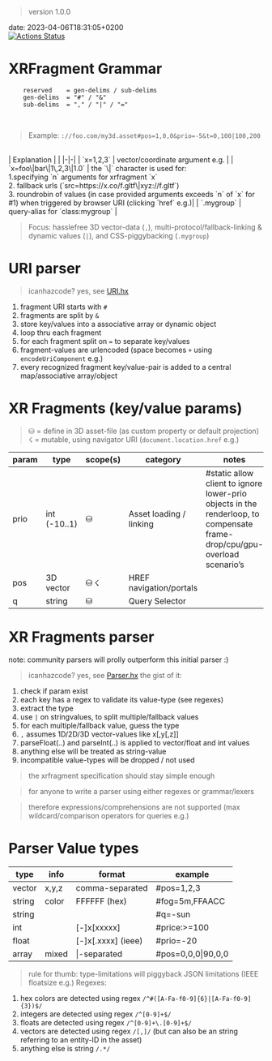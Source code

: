 
<link rel="stylesheet" href="style.css"/>
<link href="https://fonts.cdnfonts.com/css/montserrat" rel="stylesheet"/>

> version 1.0.0

date: 2023-04-06T18:31:05+0200<br>
[![Actions Status](https://github.com/coderofsalvation/xrfragment/workflows/test/badge.svg)](https://github.com/coderofsalvation/xrfragment/actions)

# XRFragment Grammar 

```
    reserved    = gen-delims / sub-delims
    gen-delims  = "#" / "&"                      
    sub-delims  = "," / "|" / "="
```
<br>

> Example: `://foo.com/my3d.asset#pos=1,0,0&prio=-5&t=0,100|100,200`

<br>
| Explanation | |
|-|-|
| `x=1,2,3` | vector/coordinate argument e.g. |
| `x=foo\|bar\|1\,2,3\|1.0` | the `\|` character is used for:<br>1.specifying `n` arguments for xrfragment `x`<br>2. fallback urls (`src=https://x.co/f.gltf\|xyz://f.gltf`)<br>3. roundrobin of values (in case provided arguments exceeds `n` of `x` for #1) when triggered by browser URI (clicking `href` e.g.)|
| `.mygroup` | query-alias for `class:mygroup` |

> Focus: hasslefree 3D vector-data (`,`), multi-protocol/fallback-linking & dynamic values (`|`), and CSS-piggybacking (`.mygroup`) 

# URI parser
> icanhazcode? yes, see [URI.hx](https://github.com/coderofsalvation/xrfragment/blob/main/src/xrfragment/URI.hx)

1. fragment URI starts with `#`
1. fragments are split by `&`
1. store key/values into a associative array or dynamic object
1. loop thru each fragment
1. for each fragment split on `=` to separate key/values 
1. fragment-values are urlencoded (space becomes `+` using `encodeUriComponent` e.g.)
1. every recognized fragment key/value-pair is added to a central map/associative array/object

# XR Fragments (key/value params)

> ⛁ = define in 3D asset-file (as custom property or default projection)<br>
> ☇ = mutable, using navigator URI (`document.location.href` e.g.)<br>

| param   | type          | scope(s) | category          | notes                            |
|---------|---------------|-------|--------------------|---------------------------------|
| prio    | int (-10..1)  | ⛁     | Asset loading / linking | \#static allow client to ignore lower-prio objects in the renderloop, to compensate frame-drop/cpu/gpu-overload scenario’s |
| pos     | 3D vector     | ⛁ ☇   |HREF navigation/portals |  |
| q       | string        | ⛁     |Query Selector |  |


# XR Fragments parser

note: community parsers will prolly outperform this initial parser :)
> icanhazcode? yes, see [Parser.hx](https://github.com/coderofsalvation/xrfragment/blob/main/src/xrfragment/Parser.hx)
the gist of it:

1. check if param exist
1. each key has a regex to validate its value-type (see regexes) 
1. extract the type
1. use `|` on stringvalues, to split multiple/fallback values
1. for each multiple/fallback value, guess the type
1. `,` assumes 1D/2D/3D vector-values like x[,y[,z]]
1. parseFloat(..) and parseInt(..) is applied to vector/float and int values 
1. anything else will be treated as string-value 
1. incompatible value-types will be dropped / not used


> the xrfragment specification should stay simple enough

> for anyone to write a parser using either regexes or grammar/lexers

> therefore expressions/comprehensions are not supported (max wildcard/comparison operators for queries e.g.)

# Parser Value types

| type | info | format | example                          |
|------|------|--------|----------------------------------|
|vector| x,y,z| comma-separated    | #pos=1,2,3           |
|string| color| FFFFFF (hex)      | #fog=5m,FFAACC        |
|string|      |                   | #q=-sun               |
|int   |      | [-]x[xxxxx]       | #price:>=100          |
|float |      | [-]x[.xxxx] (ieee)| #prio=-20             |
|array | mixed| \|-separated      | #pos=0,0,0\|90,0,0    |


> rule for thumb: type-limitations will piggyback JSON limitations (IEEE floatsize e.g.)
Regexes:

1. hex colors are detected using regex `/^#([A-Fa-f0-9]{6}|[A-Fa-f0-9]{3})$/`
1. integers are detected using regex `/^[0-9]+$/`
1. floats are detected using regex `/^[0-9]+\.[0-9]+$/`
1. vectors are detected using regex `/[,]/` (but can also be an string referring to an entity-ID in the asset)
1. anything else is string  `/.*/`

